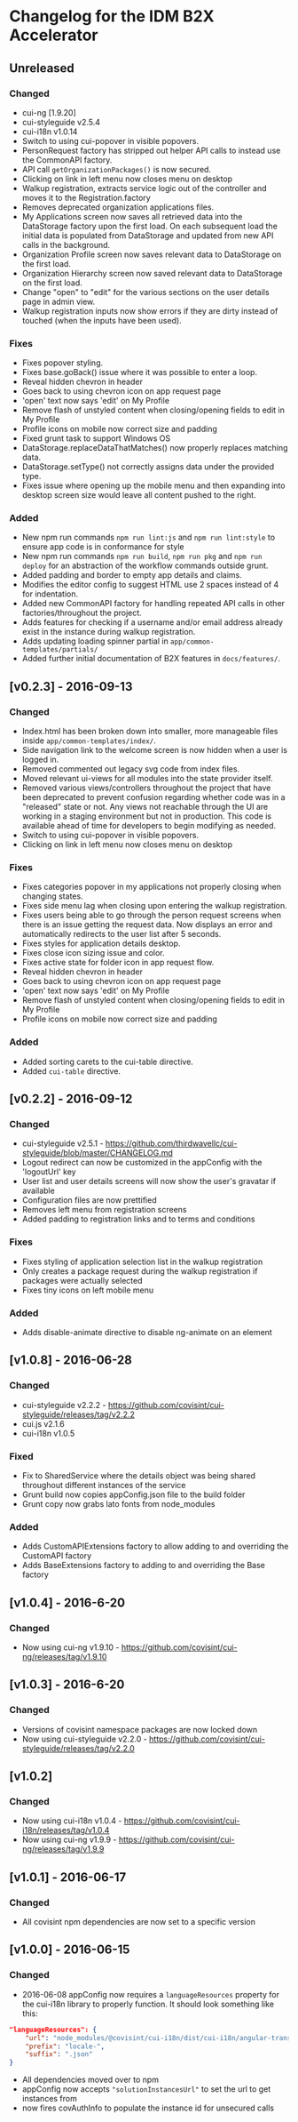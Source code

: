 # Changelog for the IDM B2X Accelerator

## Unreleased

### Changed
* cui-ng [1.9.20]
* cui-styleguide v2.5.4
* cui-i18n v1.0.14
* Switch to using cui-popover in visible popovers.
* PersonRequest factory has stripped out helper API calls to instead use the CommonAPI factory.
* API call `getOrganizationPackages()` is now secured.
* Clicking on link in left menu now closes menu on desktop
* Walkup registration, extracts service logic out of the controller and moves it to the Registration.factory
* Removes deprecated organization applications files.
* My Applications screen now saves all retrieved data into the DataStorage factory upon the first load. On each subsequent load the initial data is populated from DataStorage and updated from new API calls in the background.
* Organization Profile screen now saves relevant data to DataStorage on the first load.
* Organization Hierarchy screen now saved relevant data to DataStorage on the first load.
* Change "open" to "edit" for the various sections on the user details page in admin view.
* Walkup registration inputs now show errors if they are dirty instead of touched (when the inputs have been used).

### Fixes
* Fixes popover styling.
* Fixes base.goBack() issue where it was possible to enter a loop.
* Reveal hidden chevron in header
* Goes back to using chevron icon on app request page
* 'open' text now says 'edit' on My Profile
* Remove flash of unstyled content when closing/opening fields to edit in My Profile
* Profile icons on mobile now correct size and padding
* Fixed grunt task to support Windows OS
* DataStorage.replaceDataThatMatches() now properly replaces matching data.
* DataStorage.setType() not correctly assigns data under the provided type.
* Fixes issue where opening up the mobile menu and then expanding into desktop screen size would leave all content pushed to the right.

### Added
* New npm run commands `npm run lint:js` and `npm run lint:style` to ensure app code is in conformance for style
* New npm run commands `npm run build`, `npm run pkg` and `npm run deploy` for an abstraction of the workflow commands outside grunt.
* Added padding and border to empty app details and claims.
* Modifies the editor config to suggest HTML use 2 spaces instead of 4 for indentation.
* Added new CommonAPI factory for handling repeated API calls in other factories/throughout the project.
* Adds features for checking if a username and/or email address already exist in the instance
  during walkup registration.
* Adds updating loading spinner partial in `app/common-templates/partials/`
* Added further initial documentation of B2X features in `docs/features/`.


## [v0.2.3] - 2016-09-13

### Changed
* Index.html has been broken down into smaller, more manageable files inside `app/common-templates/index/`.
* Side navigation link to the welcome screen is now hidden when a user is logged in.
* Removed commented out legacy svg code from index files.
* Moved relevant ui-views for all modules into the state provider itself.
* Removed various views/controllers throughout the project that have been deprecated to prevent confusion regarding whether code was in a "released" state or not. Any views not reachable through the UI are working in a staging environment but not in production. This code is available ahead of time for developers to begin modifying as needed.
* Switch to using cui-popover in visible popovers.
* Clicking on link in left menu now closes menu on desktop

### Fixes
* Fixes categories popover in my applications not properly closing when changing states.
* Fixes side menu lag when closing upon entering the walkup registration.
* Fixes users being able to go through the person request screens when there is an issue getting the request data. Now displays an error and automatically redirects to the user list after 5 seconds.
* Fixes styles for application details desktop.
* Fixes close icon sizing issue and color.
* Fixes active state for folder icon in app request flow.
* Reveal hidden chevron in header
* Goes back to using chevron icon on app request page
* 'open' text now says 'edit' on My Profile
* Remove flash of unstyled content when closing/opening fields to edit in My Profile
* Profile icons on mobile now correct size and padding

### Added
* Added sorting carets to the cui-table directive.
* Added `cui-table` directive.


## [v0.2.2] - 2016-09-12

### Changed
* cui-styleguide v2.5.1 - https://github.com/thirdwavellc/cui-styleguide/blob/master/CHANGELOG.md
* Logout redirect can now be customized in the appConfig with the 'logoutUrl' key
* User list and user details screens will now show the user's gravatar if available
* Configuration files are now prettified
* Removes left menu from registration screens
* Added padding to registration links and to terms and conditions

### Fixes
* Fixes styling of application selection list in the walkup registration
* Only creates a package request during the walkup registration if packages were actually selected
* Fixes tiny icons on left mobile menu

### Added
* Adds disable-animate directive to disable ng-animate on an element


## [v1.0.8] - 2016-06-28

### Changed
* cui-styleguide v2.2.2 - https://github.com/covisint/cui-styleguide/releases/tag/v2.2.2
* cui.js v2.1.6
* cui-i18n v1.0.5

### Fixed
* Fix to SharedService where the details object was being shared throughout different instances of the service
* Grunt build now copies appConfig.json file to the build folder
* Grunt copy now grabs lato fonts from node_modules

### Added
* Adds CustomAPIExtensions factory to allow adding to and overriding the CustomAPI factory
* Adds BaseExtensions factory to adding to and overriding the Base factory


## [v1.0.4] - 2016-6-20

### Changed
*  Now using cui-ng v1.9.10 - https://github.com/covisint/cui-ng/releases/tag/v1.9.10


## [v1.0.3] - 2016-6-20

### Changed
* Versions of covisint namespace packages are now locked down
* Now using cui-styleguide v2.2.0 - https://github.com/covisint/cui-styleguide/releases/tag/v2.2.0


## [v1.0.2]

### Changed
* Now using cui-i18n v1.0.4 - https://github.com/covisint/cui-i18n/releases/tag/v1.0.4
* Now using cui-ng v1.9.9 - https://github.com/covisint/cui-ng/releases/tag/v1.9.9


## [v1.0.1] - 2016-06-17

### Changed
*  All covisint npm dependencies are now set to a specific version


## [v1.0.0] - 2016-06-15

### Changed
* 2016-06-08 appConfig now requires a `languageResources` property for the cui-i18n library to properly function.
It should look something like this:
```json
"languageResources": {
    "url": "node_modules/@covisint/cui-i18n/dist/cui-i18n/angular-translate/",
    "prefix": "locale-",
    "suffix": ".json"
}
```

* All dependencies moved over to npm
* appConfig now accepts `"solutionInstancesUrl"` to set the url to get instances from
* now fires covAuthInfo to populate the instance id for unsecured calls
